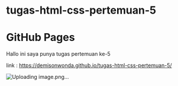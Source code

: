 # tugas-html-css-pertemuan-5

# GitHub Pages
Hallo ini saya punya tugas pertemuan ke-5

link :
https://demisonwonda.github.io/tugas-html-css-pertemuan-5/

![Uploading image.png…]()


